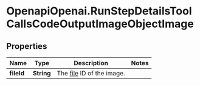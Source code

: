 # OpenapiOpenai.RunStepDetailsToolCallsCodeOutputImageObjectImage

## Properties

Name | Type | Description | Notes
------------ | ------------- | ------------- | -------------
**fileId** | **String** | The [file](/docs/api-reference/files) ID of the image. | 


